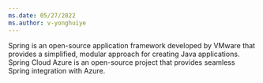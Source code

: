 ```yaml
---
ms.date: 05/27/2022
ms.author: v-yonghuiye
---
```


Spring is an open-source application framework developed by VMware that provides a simplified, modular approach for creating Java applications. Spring Cloud Azure is an open-source project that provides seamless Spring integration with Azure. 
